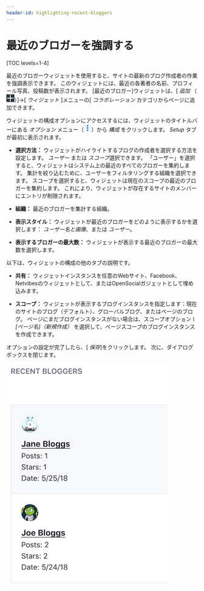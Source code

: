 ```yaml
---
header-id: highlighting-recent-bloggers
---
```


# 最近のブロガーを強調する

[TOC levels=1-4]

最近のブロガーウィジェットを使用すると、サイトの最新のブログ作成者の作業を強調表示できます。 このウィジェットには、最近の各著者の名前、プロフィール写真、投稿数が表示されます。 [最近のブロガー]ウィジェットは、[ *追加* （![Add](../../../../images/icon-add-app.png)）]→[ *ウィジェット* ]メニューの[ *コラボレーション* カテゴリからページに追加できます。

ウィジェットの構成オプションにアクセスするには、ウィジェットのタイトルバーにある *オプション* メニュー（![Options](../../../../images/icon-app-options.png)）から *構成* をクリックします。 *Setup* タブが最初に表示されます。

  - **選択方法：** ウィジェットがハイライトするブログの作成者を選択する方法を設定します。 *ユーザー* または *スコープ*選択できます。 「ユーザー」を選択すると、ウィジェットはシステム上の最近のすべてのブロガーを集約します。 集計を絞り込むために、ユーザーをフィルタリングする組織を選択できます。 スコープを選択すると、ウィジェットは現在のスコープの最近のブロガーを集約します。 これにより、ウィジェットが存在するサイトのメンバーにエントリが制限されます。

  - **組織：** 最近のブロガーを集計する組織。

  - **表示スタイル：** ウィジェットが最近のブロガーをどのように表示するかを選択します： *ユーザー名と画像*、または *ユーザー*。

  - **表示するブロガーの最大数：** ウィジェットが表示する最近のブロガーの最大数を選択します。

以下は、ウィジェットの構成の他のタブの説明です。

  - **共有：** ウィジェットインスタンスを任意のWebサイト、Facebook、Netvibesのウィジェットとして、またはOpenSocialガジェットとして埋め込みます。

  - **スコープ：** ウィジェットが表示するブログインスタンスを指定します：現在のサイトのブログ（デフォルト）、グローバルブログ、またはページのブログ。 ページにまだブログインスタンスがない場合は、スコープオプション *\ [ページ名\]（新規作成）* を選択して、ページスコープのブログインスタンスを作成できます。

オプションの設定が完了したら、[ *保存*]をクリックします。 次に、ダイアログボックスを閉じます。

![図1：最近のブロガーアプリから、サイトまたは組織の最新のブロガーを自慢できます。](../../../../images/blogs-recent-bloggers.png)
